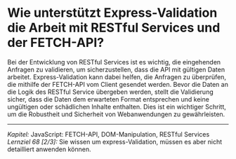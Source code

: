 # Wie unterstützt Express-Validation die Arbeit mit RESTful Services und der FETCH-API?

Bei der Entwicklung von RESTful Services ist es wichtig, die eingehenden Anfragen zu validieren, um sicherzustellen, dass die API mit gültigen Daten arbeitet. Express-Validation kann dabei helfen, die Anfragen zu überprüfen, die mithilfe der FETCH-API vom Client gesendet werden. Bevor die Daten an die Logik des RESTful Service übergeben werden, stellt die Validierung sicher, dass die Daten dem erwarteten Format entsprechen und keine ungültigen oder schädlichen Inhalte enthalten. Dies ist ein wichtiger Schritt, um die Robustheit und Sicherheit von Webanwendungen zu gewährleisten.

---

_Kapitel:_ JavaScript: FETCH-API, DOM-Manipulation, RESTful Services
_Lernziel 68 \[2/3\]:_ Sie wissen um express-Validation, müssen es aber nicht detailliert anwenden können.
